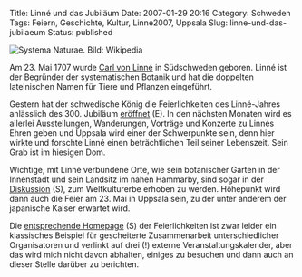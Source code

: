 Title: Linné und das Jubiläum
Date: 2007-01-29 20:16
Category: Schweden
Tags: Feiern, Geschichte, Kultur, Linne2007, Uppsala
Slug: linne-und-das-jubilaeum
Status: published

![Systema Naturae. Bild:
Wikipedia](/pic/linne_sysnatura.jpg "Systema Naturae. Bild: Wikipedia")

Am 23. Mai 1707 wurde [Carl von
Linné](http://de.wikipedia.org/wiki/Carl_von_Linn%C3%A9) in Südschweden
geboren. Linné ist der Begründer der systematischen Botanik und hat die
doppelten lateinischen Namen für Tiere und Pflanzen eingeführt.

Gestern hat der schwedische König die Feierlichkeiten des Linné-Jahres
anlässlich des 300. Jubiläum
[eröffnet](http://www.thelocal.se/6234/20070129/) (E). In den nächsten
Monaten wird es allerlei Ausstellungen, Wanderungen, Vorträge und
Konzerte zu Linnés Ehren geben und Uppsala wird einer der Schwerpunkte
sein, denn hier wirkte und forschte Linné einen beträchtlichen Teil
seiner Lebenszeit. Sein Grab ist im hiesigen Dom.

Wichtige, mit Linné verbundene Orte, wie sein botanischer Garten in der
Innenstadt und sein Landsitz im nahen Hammarby, sind sogar in der
[Diskussion](http://www.sr.se/cgi-bin/uppland/nyheter/artikel.asp?artikel=1148048)
(S), zum Weltkulturerbe erhoben zu werden. Höhepunkt wird dann auch die
Feier am 23. Mai in Uppsala sein, zu der unter anderem der japanische
Kaiser erwartet wird.

Die [entsprechende Homepage](http://www.linneuppsala.se/) (S) der
Feierlichkeiten ist zwar leider ein klassisches Beispiel für
gescheiterte Zusammenarbeit unterschiedlicher Organisatoren und verlinkt
auf drei (!) externe Veranstaltungskalender, aber das wird mich nicht
davon abhalten, einiges zu besuchen und dann auch an dieser Stelle
darüber zu berichten.

